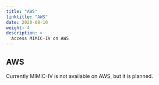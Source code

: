 ```yaml
---
title: "AWS"
linktitle: "AWS"
date: 2020-08-10
weight: 4
description: >
  Access MIMIC-IV on AWS
---
```


## AWS

Currently MIMIC-IV is not available on AWS, but it is planned.

<!-- 

Recently, the MIT Laboratory of Computational Physiology (LCP) started hosting the MIMIC-IV dataset on the AWS cloud through the AWS Public Dataset program. You can now use the MIMIC-IV dataset via S3 without having to download, copy, or pay to store it. Instead, you can analyze the MIMIC-IV dataset in the AWS Cloud using AWS services like Amazon EC2, Athena, AWS Lambda, or Amazon EMR. AWS Cloud availability enables quicker and cheaper research into the dataset.

Services like Athena also offer you new analytical approaches to the MIMIC-IV dataset. Using Athena, you can execute standard SQL queries against MIMIC-IV without first loading the data into a database. Because you can reference the MIMIC-IV dataset hosted by MIT LCP in Amazon S3, your analyses always reference the most recent version of the MIMIC-IV dataset. Live hosting reduces upfront time and effort, eliminates data synchronization issues, improves data analysis, and reduces overall study costs.

Once you have successfully requested access to MIMIC-IV on AWS, you can follow the instructions linked below. These instructions initialize and execute an entire study performed on MIMIC-IV using a hosted Jupyter notebook service on AWS.

https://aws.amazon.com/blogs/big-data/perform-biomedical-informatics-without-a-database-using-mimic-iii-data-and-amazon-athena/

-->